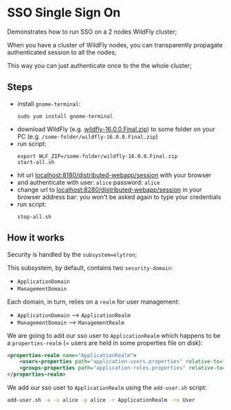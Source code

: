 # SSO Single Sign On

Demonstrates how to run SSO on a 2 nodes WildFly cluster;

When you have a cluster of WildFly nodes, you can transparently propagate authenticated session to all the nodes;

This way you can just authenticate once to the the whole cluster;

## Steps

- install `gnome-terminal`:
  ```
  sudo yum install gnome-terminal
  ```
- download WildFly (e.g. [wildfly-16.0.0.Final.zip](https://download.jboss.org/wildfly/16.0.0.Beta1/wildfly-16.0.0.Final.zip)) to some folder on your PC (e.g. `/some-folder/wildfly-16.0.0.Final.zip`)
- run script:
  ```
  export WLF_ZIP=/some-folder/wildfly-16.0.0.Final.zip
  start-all.sh
  ```
- hit url [localhost:8180/distributed-webapp/session](http://localhost:8180/distributed-webapp/session) 
  with your browser
- and authenticate with user: `alice` password: `alice`  
- change url to [localhost:8280/distributed-webapp/session](http://localhost:8180/distributed-webapp/session) 
  in your browser address bar: you won't be asked again to type your credentials
- run script:
  ```
  stop-all.sh
  ```    

## How it works 

Security is handled by the `subsystem=elytron`;

This subsystem, by default, contains two `security-domain`:

- `ApplicationDomain`
- `ManagementDomain`

Each domain, in turn, relies on a `realm` for user management:

- `ApplicationDomain` --> `ApplicationRealm`
- `ManagementDomain`  --> `ManagementRealm`

We are going to add our sso user to `ApplicationRealm` which happens to be a `properties-realm` (= users are held in some properties file on disk):

```xml
<properties-realm name="ApplicationRealm">
    <users-properties path="application-users.properties" relative-to="jboss.server.config.dir" digest-realm-name="ApplicationRealm"/>
    <groups-properties path="application-roles.properties" relative-to="jboss.server.config.dir"/>
</properties-realm>
```

We add our sso user to `ApplicationRealm` using the `add-user.sh` script:

```bash
add-user.sh -a -u alice -p alice -r ApplicationRealm -ro User
```


